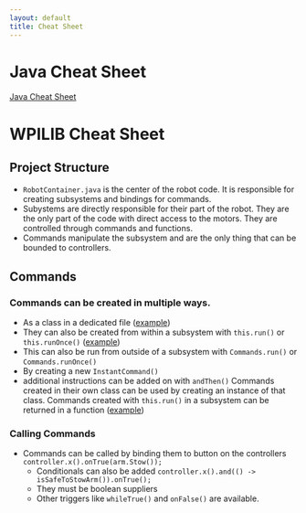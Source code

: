```yaml
---
layout: default
title: Cheat Sheet
---
```

# Java Cheat Sheet
[Java Cheat Sheet](https://quickref.me/java)

# WPILIB Cheat Sheet
## Project Structure
- `RobotContainer.java` is the center of the robot code. It is responsible for creating subsystems and bindings for commands. 
- Subystems are directly responsible for their part of the robot. They are the only part of the code with direct access to the motors. They are controlled through commands and functions.
- Commands manipulate the subsystem and are the only thing that can be bounded to controllers.

## Commands
### Commands can be created in multiple ways. 
- As a class in a dedicated file ([example](https://github.com/roboblazers7617/2024Robot/blob/main/src/main/java/frc/robot/commands/drivetrain/LockWheelsState.java))
- They can also be created from within a subsystem with `this.run()` or `this.runOnce()` ([example](https://github.com/roboblazers7617/2024Robot/blob/f5001c29fe566a391c225b51ecd9b3a94f114b5d/src/main/java/frc/robot/subsystems/Arm.java#L224))
- This can also be run from outside of a subsystem with `Commands.run()` or `Commands.runOnce()`
- By creating a new `InstantCommand()`
- additional instructions can be added on with `andThen()`
Commands created in their own class can be used by creating an instance of that class. Commands created with `this.run()` in a subsystem can be returned in a function ([example](https://github.com/roboblazers7617/2023Robot/blob/c20cb360442556252a7e746540ee881309c408a3/src/main/java/frc/robot/subsystems/Arm.java#L233-L235))

### Calling Commands
- Commands can be called by binding them to button on the controllers
  `controller.x().onTrue(arm.Stow());`
  - Conditionals can also be added
    `controller.x().and(() -> isSafeToStowArm()).onTrue();`
  - They must be boolean suppliers
  - Other triggers like `whileTrue()` and `onFalse()` are available.
